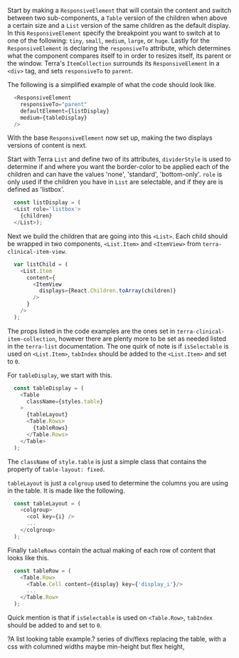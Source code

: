 Start by making a `ResponsiveElement` that will contain the content and switch between two sub-components, a `Table` version of the children when above a certain size and a `List` version of the same children as the default display. In this `ResponsiveElement` specify the breakpoint you want to switch at to one of the following: `tiny`, `small`, `medium`, `large`, or `huge`. Lastly for the `ResponsiveElement` is declaring the `responsiveTo` attribute, which determines what the component compares itself to in order to resizes itself, its parent or the window. Terra's `ItemCollection` surrounds its `ResponsiveElement` in a `<div>` tag, and sets `responsiveTo` to `parent`.

The following is a simplified example of what the code should look like.

```javascript
  <ResponsiveElement
    responsiveTo="parent"
    defaultElement={listDisplay}
    medium={tableDisplay}
  />
```

With the base `ResponsiveElement` now set up, making the two displays versions of content is next.

Start with Terra `List` and define two of its attributes, `dividerStyle` is used to determine if and where you want the border-color to be applied each of the children and can have the values 'none', 'standard', 'bottom-only'. `role` is only used if the children you have in `List` are selectable, and if they are is defined as 'listbox'.

```javascript
  const listDisplay = (
  <List role='listbox'>
    {children}
  </List>);
```

Next we build the children that are going into this `<List>`. Each child should be wrapped in two components, `<List.Item>` and `<ItemView>` from `terra-clinical-item-view`.

```javascript
  var listChild = (
    <List.Item
      content={
        <ItemView
          displays={React.Children.toArray(children)}
        />
      }
    />
  );
```

The props listed in the code examples are the ones set in `terra-clinical-item-collection`, however there are plenty more to be set as needed listed in the `terra-list` documentation. The one quirk of note is if `isSelectable` is used on `<List.Item>`, `tabIndex` should be added to the `<List.Item>` and set to `0`.

For `tableDisplay`, we start with this.
```javascript
  const tableDisplay = (
    <Table
      className={styles.table}
    >
      {tableLayout}
      <Table.Rows>
        {tableRows}
      </Table.Rows>
    </Table>
  );
```

The `className` of `style.table` is just a simple class that contains the property of `table-layout: fixed`.

`tableLayout` is just a `colgroup` used to determine the columns you are using in the table. It is made like the following.

```javascript
  const tableLayout = (
    <colgroup>
      <col key={i} />
      ...
    </colgroup>
  );
```

Finally `tableRows` contain the actual making of each row of content that looks like this.

```javascript
  const tableRow = (
    <Table.Row>
      <Table.Cell content={display} key={'display_i'}/>
      ...
    </Table.Row>
  );
```
Quick mention is that if `isSelectable` is used on `<Table.Row>`, `tabIndex` should be added to and set to `0`.

?A list looking table example.?
series of div/flexs replacing the table, with a css with columned widths
maybe min-height but flex height,
